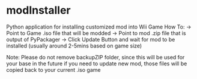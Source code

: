 # modInstaller
Python application for installing customized mod into Wii Game
How To:
-> Point to Game .iso file that will be modded
-> Point to mod .zip file that is output of PyPackager
-> Click Update Button and wait for mod to be installed (usually around 2-5mins based on game size)

Note: Please do not remove backupZIP folder, since this will be used for your base in the future if you need to update new mod, those files will be copied back to your current .iso game 